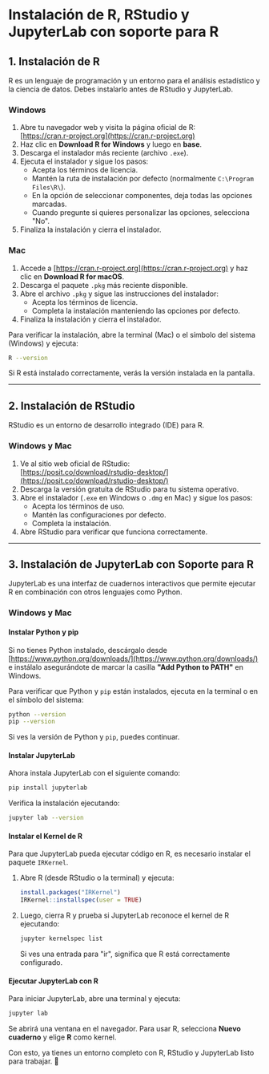 
# **Instalación de R, RStudio y JupyterLab con soporte para R**  

## **1. Instalación de R**  
R es un lenguaje de programación y un entorno para el análisis estadístico y la ciencia de datos. Debes instalarlo antes de RStudio y JupyterLab.  

### **Windows**  
1. Abre tu navegador web y visita la página oficial de R:  
   [https://cran.r-project.org](https://cran.r-project.org)  
2. Haz clic en **Download R for Windows** y luego en **base**.  
3. Descarga el instalador más reciente (archivo `.exe`).  
4. Ejecuta el instalador y sigue los pasos:  
   - Acepta los términos de licencia.  
   - Mantén la ruta de instalación por defecto (normalmente `C:\Program Files\R\`).  
   - En la opción de seleccionar componentes, deja todas las opciones marcadas.  
   - Cuando pregunte si quieres personalizar las opciones, selecciona "No".  
5. Finaliza la instalación y cierra el instalador.  

### **Mac**  
1. Accede a [https://cran.r-project.org](https://cran.r-project.org) y haz clic en **Download R for macOS**.  
2. Descarga el paquete `.pkg` más reciente disponible.  
3. Abre el archivo `.pkg` y sigue las instrucciones del instalador:  
   - Acepta los términos de licencia.  
   - Completa la instalación manteniendo las opciones por defecto.  
4. Finaliza la instalación y cierra el instalador.  

Para verificar la instalación, abre la terminal (Mac) o el símbolo del sistema (Windows) y ejecuta:  

```sh
R --version
```
Si R está instalado correctamente, verás la versión instalada en la pantalla.  

---

## **2. Instalación de RStudio**  
RStudio es un entorno de desarrollo integrado (IDE) para R.  

### **Windows y Mac**  
1. Ve al sitio web oficial de RStudio:  
   [https://posit.co/download/rstudio-desktop/](https://posit.co/download/rstudio-desktop/)  
2. Descarga la versión gratuita de RStudio para tu sistema operativo.  
3. Abre el instalador (`.exe` en Windows o `.dmg` en Mac) y sigue los pasos:  
   - Acepta los términos de uso.  
   - Mantén las configuraciones por defecto.  
   - Completa la instalación.  
4. Abre RStudio para verificar que funciona correctamente.  

---

## **3. Instalación de JupyterLab con Soporte para R**  
JupyterLab es una interfaz de cuadernos interactivos que permite ejecutar R en combinación con otros lenguajes como Python.  

### **Windows y Mac**  
#### **Instalar Python y pip**  
Si no tienes Python instalado, descárgalo desde [https://www.python.org/downloads/](https://www.python.org/downloads/) e instálalo asegurándote de marcar la casilla **"Add Python to PATH"** en Windows.  

Para verificar que Python y `pip` están instalados, ejecuta en la terminal o en el símbolo del sistema:  
```sh
python --version
pip --version
```
Si ves la versión de Python y `pip`, puedes continuar.  

#### **Instalar JupyterLab**  
Ahora instala JupyterLab con el siguiente comando:  
```sh
pip install jupyterlab
```
Verifica la instalación ejecutando:  
```sh
jupyter lab --version
```

#### **Instalar el Kernel de R**  
Para que JupyterLab pueda ejecutar código en R, es necesario instalar el paquete `IRKernel`.  

1. Abre R (desde RStudio o la terminal) y ejecuta:  
   ```r
   install.packages("IRKernel")
   IRKernel::installspec(user = TRUE)
   ```
2. Luego, cierra R y prueba si JupyterLab reconoce el kernel de R ejecutando:  
   ```sh
   jupyter kernelspec list
   ```
   Si ves una entrada para "ir", significa que R está correctamente configurado.  

#### **Ejecutar JupyterLab con R**  
Para iniciar JupyterLab, abre una terminal y ejecuta:  
```sh
jupyter lab
```
Se abrirá una ventana en el navegador. Para usar R, selecciona **Nuevo cuaderno** y elige **R** como kernel.  

Con esto, ya tienes un entorno completo con R, RStudio y JupyterLab listo para trabajar. 🚀
